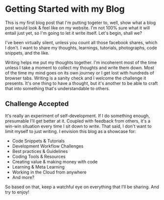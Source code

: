 # Getting Started with my Blog

This is my first blog post that I'm putting togeter to, well, show what a blog post would look & feel like on my website.
I'm not 100% sure what it will entail just yet, so I'm going to let it write itself. Let's begin, shall we?

I've been virtually silent, unless you count all those facebook shares, which I don't. I want to share my thoughts, learnings,
tutorials, photographs, code snippets, and the like.

Writing helps me put my thoughts together. I'm incoherent most of the time  unless I take a moment to collect my thoughts 
and write them down. Most of the time my mind goes on its own journey or I get lost with hundreds of browser tabs. 
Writing is a sanity check and I welcome the challenge it presents. It's one thing to have a thought, but it's another 
to be able to craft that into something that's understandable to others.

## Challenge Accepted
It's really an experiment of self-development. If I do something enough, presumable I'll get better at it. Coupled with 
feedback from others, it's a win-win situation every time I sit down to write. That said, I don't want to limit myself 
to just writing. I envision this blog as a showcase for:

* Code Snippets & Tutorials
* Development Workflow Challenges
* Best practices & Guidelines
* Coding Tools & Resources
* Creating value & making money with code
* Learning & Meta Learning
* Working in the Cloud from anywhere
* And more?

So based on that, keep a watchful eye on everything that I’ll be sharing. And try to enjoy!
